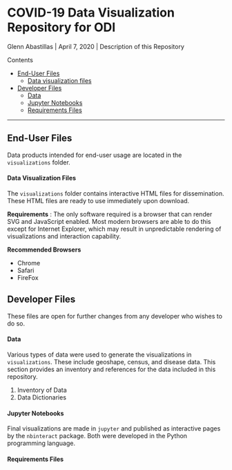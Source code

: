 # COVID-19 Data Visualization Repository for ODI
Glenn Abastillas | April 7, 2020 | Description of this Repository

Contents
  * [End-User Files](#end-user-files)
    * [Data visualization files](#data-visualization-files)
  * [Developer Files](#developer-files)
    * [Data](#data)
    * [Jupyter Notebooks](#jupyter-notebooks)
    * [Requirements Files](#requirements-files)

---
<a id='end-user'></a>
## End-User Files

Data products intended for end-user usage are located in the `visualizations` folder.

<a id='data-visualization-files'></a>
#### Data Visualization Files

The `visualizations` folder contains interactive HTML files for dissemination. These HTML files are ready to use immediately upon download.

**Requirements** : The only software required is a browser that can render SVG and JavaScript enabled. Most modern browsers are able to do this except for Internet Explorer, which may result in unpredictable rendering of visualizations and interaction capability.

**Recommended Browsers**
  - Chrome
  - Safari
  - FireFox

<a id='developer'></a>
## Developer Files

These files are open for further changes from any developer who wishes to do so.

<a id='data'></a>
#### Data

Various types of data were used to generate the visualizations in `visualizations`. These include geoshape, census, and disease data. This section provides an inventory and references for the data included in this repository.

  1. Inventory of Data
  2. Data Dictionaries

<a id='jupyter-notebooks'></a>
#### Jupyter Notebooks

Final visualizations are made in `jupyter` and published as interactive pages by the `nbinteract` package. Both were developed in the Python programming language.

<a id='requirements-files'></a>
#### Requirements Files